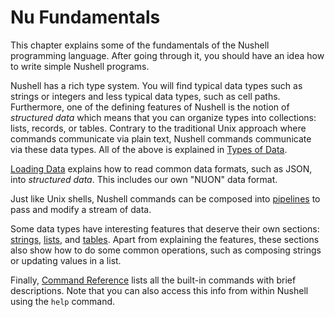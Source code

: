 # Nu Fundamentals

This chapter explains some of the fundamentals of the Nushell programming language.
After going through it, you should have an idea how to write simple Nushell programs.

Nushell has a rich type system.
You will find typical data types such as strings or integers and less typical data types, such as cell paths.
Furthermore, one of the defining features of Nushell is the notion of _structured data_ which means that you can organize types into collections: lists, records, or tables.
Contrary to the traditional Unix approach where commands communicate via plain text, Nushell commands communicate via these data types.
All of the above is explained in [Types of Data](types_of_data.md).

[Loading Data](loading_data.md) explains how to read common data formats, such as JSON, into _structured data_. This includes our own "NUON" data format.

Just like Unix shells, Nushell commands can be composed into [pipelines](pipelines.md) to pass and modify a stream of data.

Some data types have interesting features that deserve their own sections: [strings](working_with_strings.md), [lists](working_with_lists.md), and [tables](working_with_tables.md).
Apart from explaining the features, these sections also show how to do some common operations, such as composing strings or updating values in a list.

Finally, [Command Reference](command_reference.md) lists all the built-in commands with brief descriptions.
Note that you can also access this info from within Nushell using the `help` command.
